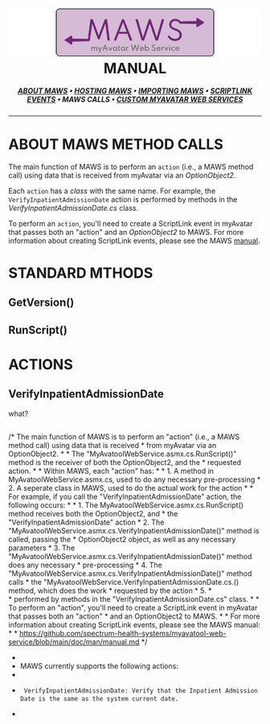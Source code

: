 ﻿<!--
  Software manual template (b210104)
  https://github.com/APrettyCoolProgram/my-development-environment/tree/master/templates/documentation
-->

<h1 align="center">

  <img src="../../resources/asset/img/logo/maws-logo-800x150.png" alt="myAvatar Web Service logo" width="800">
  <br>
  MANUAL
  <br>

</h1>

<h5 align="center">

  [ABOUT MAWS](manual.md)&nbsp;&bull;&nbsp;[HOSTING MAWS](manual-hosting-maws.md)&nbsp;&bull;&nbsp;[IMPORTING MAWS](manual-importing-maws.md)&nbsp;&bull;&nbsp;[SCRIPTLINK EVENTS](manual-scriptlink-events.md)&nbsp;&bull;&nbsp;MAWS CALLS&nbsp;&bull;&nbsp;[CUSTOM MYAVATAR WEB SERVICES](manual-custom-myavatar-web-services.md)

</h5>

***

# ABOUT MAWS METHOD CALLS
The main function of MAWS is to perform an `action` (i.e., a MAWS method call) using data that is received from myAvatar via an *OptionObject2*.
 
Each `action` has a *class* with the same name. For example, the `VerifyInpatientAdmissionDate` action is performed by methods in the *VerifyInpatientAdmissionDate.cs* class.

To perform an `action`, you'll need to create a ScriptLink event in myAvatar that passes both an "action" and an *OptionObject2* to MAWS. For more information about creating ScriptLink events, please see the MAWS [manual](manual-scriptlink-events).

# STANDARD MTHODS

## GetVersion()

## RunScript()

# ACTIONS

## VerifyInpatientAdmissionDate
what?

## 

  /* The main function of MAWS is to perform an "action" (i.e., a MAWS method call) using data that is received
             * from myAvatar via an OptionObject2.
             *
             * The "MyAvatoolWebService.asmx.cs.RunScript()" method is the receiver of both the OptionObject2, and the
             * requested action.
             *
             * Within MAWS, each "action" has:
             *
             *  1. A method in MyAvatoolWebService.asmx.cs, used to do any necessary pre-processing
             *  2. A seperate class in MAWS, used to do the actual work for the action
             *
             * For example, if you call the "VerifyInpatientAdmissionDate" action, the following occurs:
             *
             *  1. The MyAvatoolWebService.asmx.cs.RunScript() method receives both the OptionObject2, and
             *     the "VerifyInpatientAdmissionDate" action
             *  2. The "MyAvatoolWebService.asmx.cs.VerifyInpatientAdmissionDate()" method is called, passing the
             *     OptionObject2 object, as well as any necessary parameters
             *  3. The "MyAvatoolWebService.asmx.cs.VerifyInpatientAdmissionDate()" method does any necessary
             *     pre-processing
             *  4. The "MyAvatoolWebService.asmx.cs.VerifyInpatientAdmissionDate()" method calls
             *     the "MyAvatoolWebService.VerifyInpatientAdmissionDate.cs.<method-name>() method, which does the work
             *     requested by the action
             * 5.
             *     
             * performed by methods in the "VerifyInpatientAdmissionDate.cs" class.
             *
             * To perform an "action", you'll need to create a ScriptLink event in myAvatar that passes both an "action"
             * and an OptionObject2 to MAWS.
             *
             * For more information about creating ScriptLink events, please see the MAWS manual:
             *
             *  https://github.com/spectrum-health-systems/myavatool-web-service/blob/main/doc/man/manual.md
             */


*
* MAWS currently supports the following actions:
*
*      VerifyInpatientAdmissionDate: Verify that the Inpatient Admission Date is the same as the system current date.
*    